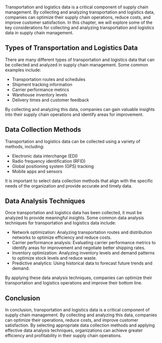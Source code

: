 
Transportation and logistics data is a critical component of supply chain management. By collecting and analyzing transportation and logistics data, companies can optimize their supply chain operations, reduce costs, and improve customer satisfaction. In this chapter, we will explore some of the key considerations for collecting and analyzing transportation and logistics data in supply chain management.

Types of Transportation and Logistics Data
------------------------------------------

There are many different types of transportation and logistics data that can be collected and analyzed in supply chain management. Some common examples include:

* Transportation routes and schedules
* Shipment tracking information
* Carrier performance metrics
* Warehouse inventory levels
* Delivery times and customer feedback

By collecting and analyzing this data, companies can gain valuable insights into their supply chain operations and identify areas for improvement.

Data Collection Methods
-----------------------

Transportation and logistics data can be collected using a variety of methods, including:

* Electronic data interchange (EDI)
* Radio frequency identification (RFID)
* Global positioning system (GPS) tracking
* Mobile apps and sensors

It is important to select data collection methods that align with the specific needs of the organization and provide accurate and timely data.

Data Analysis Techniques
------------------------

Once transportation and logistics data has been collected, it must be analyzed to provide meaningful insights. Some common data analysis techniques for transportation and logistics data include:

* Network optimization: Analyzing transportation routes and distribution networks to optimize efficiency and reduce costs.
* Carrier performance analysis: Evaluating carrier performance metrics to identify areas for improvement and negotiate better shipping rates.
* Inventory optimization: Analyzing inventory levels and demand patterns to optimize stock levels and reduce waste.
* Predictive analytics: Using historical data to forecast future trends and demand.

By applying these data analysis techniques, companies can optimize their transportation and logistics operations and improve their bottom line.

Conclusion
----------

In conclusion, transportation and logistics data is a critical component of supply chain management. By collecting and analyzing this data, companies can optimize their operations, reduce costs, and improve customer satisfaction. By selecting appropriate data collection methods and applying effective data analysis techniques, organizations can achieve greater efficiency and profitability in their supply chain operations.
